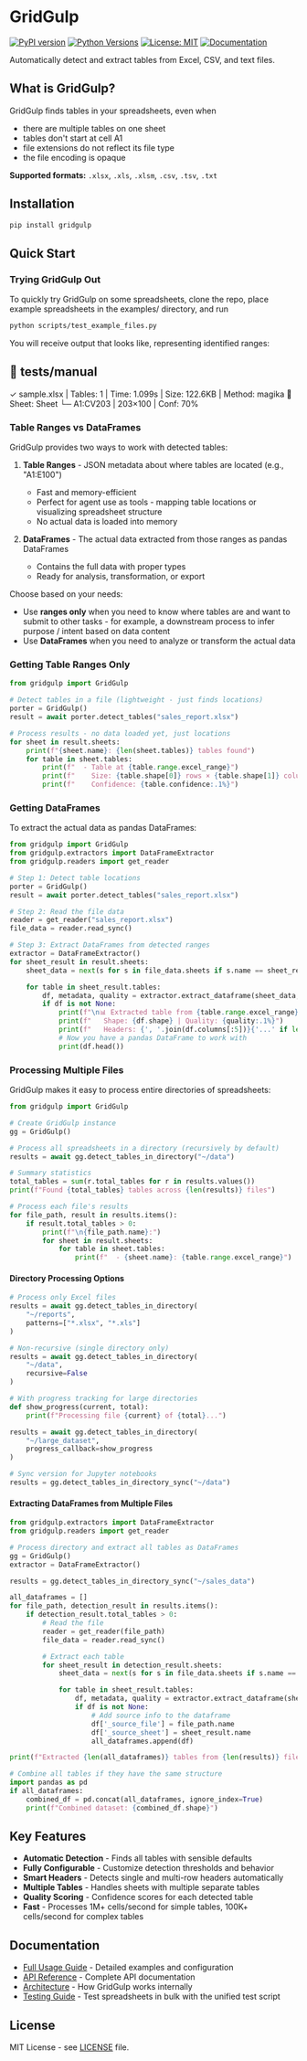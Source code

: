 # GridGulp

[![PyPI version](https://badge.fury.io/py/gridgulp.svg)](https://pypi.org/project/gridgulp/)
[![Python Versions](https://img.shields.io/pypi/pyversions/gridgulp.svg)](https://pypi.org/project/gridgulp/)
[![License: MIT](https://img.shields.io/badge/License-MIT-yellow.svg)](https://opensource.org/licenses/MIT)
[![Documentation](https://img.shields.io/badge/docs-GitHub%20Pages-blue)](https://ganymede-bio.github.io/gridgulp/)

Automatically detect and extract tables from Excel, CSV, and text files.

## What is GridGulp?

GridGulp finds tables in your spreadsheets, even when

- there are multiple tables on one sheet
- tables don't start at cell A1
- file extensions do not reflect its file type
- the file encoding is opaque

**Supported formats:** `.xlsx`, `.xls`, `.xlsm`, `.csv`, `.tsv`, `.txt`

## Installation

```bash
pip install gridgulp
```

## Quick Start

### Trying GridGulp Out

To quickly try GridGulp on some spreadsheets, clone the repo, place example spreadsheets in the examples/ directory, and run

```bash
python scripts/test_example_files.py
```

You will receive output that looks like, representing identified ranges:

📁 tests/manual
----------------------------------------------------------------------------------------------------
✓ sample.xlsx                              | Tables: 1  | Time: 1.099s | Size: 122.6KB | Method: magika
  📄 Sheet: Sheet
     └─ A1:CV203        | 203×100 | Conf: 70%


### Table Ranges vs DataFrames

GridGulp provides two ways to work with detected tables:

1. **Table Ranges** - JSON metadata about where tables are located (e.g., "A1:E100")
   - Fast and memory-efficient
   - Perfect for agent use as tools - mapping table locations or visualizing spreadsheet structure
   - No actual data is loaded into memory

2. **DataFrames** - The actual data extracted from those ranges as pandas DataFrames
   - Contains the full data with proper types
   - Ready for analysis, transformation, or export

Choose based on your needs:
- Use **ranges only** when you need to know where tables are and want to submit to other tasks - for example, a downstream process to infer purpose / intent based on data content
- Use **DataFrames** when you need to analyze or transform the actual data

### Getting Table Ranges Only

```python
from gridgulp import GridGulp

# Detect tables in a file (lightweight - just finds locations)
porter = GridGulp()
result = await porter.detect_tables("sales_report.xlsx")

# Process results - no data loaded yet, just locations
for sheet in result.sheets:
    print(f"{sheet.name}: {len(sheet.tables)} tables found")
    for table in sheet.tables:
        print(f"  - Table at {table.range.excel_range}")
        print(f"    Size: {table.shape[0]} rows × {table.shape[1]} columns")
        print(f"    Confidence: {table.confidence:.1%}")
```

### Getting DataFrames

To extract the actual data as pandas DataFrames:

```python
from gridgulp import GridGulp
from gridgulp.extractors import DataFrameExtractor
from gridgulp.readers import get_reader

# Step 1: Detect table locations
porter = GridGulp()
result = await porter.detect_tables("sales_report.xlsx")

# Step 2: Read the file data
reader = get_reader("sales_report.xlsx")
file_data = reader.read_sync()

# Step 3: Extract DataFrames from detected ranges
extractor = DataFrameExtractor()
for sheet_result in result.sheets:
    sheet_data = next(s for s in file_data.sheets if s.name == sheet_result.name)

    for table in sheet_result.tables:
        df, metadata, quality = extractor.extract_dataframe(sheet_data, table.range)
        if df is not None:
            print(f"\n📊 Extracted table from {table.range.excel_range}")
            print(f"   Shape: {df.shape} | Quality: {quality:.1%}")
            print(f"   Headers: {', '.join(df.columns[:5])}{'...' if len(df.columns) > 5 else ''}")
            # Now you have a pandas DataFrame to work with
            print(df.head())
```

### Processing Multiple Files

GridGulp makes it easy to process entire directories of spreadsheets:

```python
from gridgulp import GridGulp

# Create GridGulp instance
gg = GridGulp()

# Process all spreadsheets in a directory (recursively by default)
results = await gg.detect_tables_in_directory("~/data")

# Summary statistics
total_tables = sum(r.total_tables for r in results.values())
print(f"Found {total_tables} tables across {len(results)} files")

# Process each file's results
for file_path, result in results.items():
    if result.total_tables > 0:
        print(f"\n{file_path.name}:")
        for sheet in result.sheets:
            for table in sheet.tables:
                print(f"  - {sheet.name}: {table.range.excel_range}")
```

#### Directory Processing Options

```python
# Process only Excel files
results = await gg.detect_tables_in_directory(
    "~/reports",
    patterns=["*.xlsx", "*.xls"]
)

# Non-recursive (single directory only)
results = await gg.detect_tables_in_directory(
    "~/data",
    recursive=False
)

# With progress tracking for large directories
def show_progress(current, total):
    print(f"Processing file {current} of {total}...")

results = await gg.detect_tables_in_directory(
    "~/large_dataset",
    progress_callback=show_progress
)

# Sync version for Jupyter notebooks
results = gg.detect_tables_in_directory_sync("~/data")
```

#### Extracting DataFrames from Multiple Files

```python
from gridgulp.extractors import DataFrameExtractor
from gridgulp.readers import get_reader

# Process directory and extract all tables as DataFrames
gg = GridGulp()
extractor = DataFrameExtractor()

results = gg.detect_tables_in_directory_sync("~/sales_data")

all_dataframes = []
for file_path, detection_result in results.items():
    if detection_result.total_tables > 0:
        # Read the file
        reader = get_reader(file_path)
        file_data = reader.read_sync()

        # Extract each table
        for sheet_result in detection_result.sheets:
            sheet_data = next(s for s in file_data.sheets if s.name == sheet_result.name)

            for table in sheet_result.tables:
                df, metadata, quality = extractor.extract_dataframe(sheet_data, table.range)
                if df is not None:
                    # Add source info to the dataframe
                    df['_source_file'] = file_path.name
                    df['_source_sheet'] = sheet_result.name
                    all_dataframes.append(df)

print(f"Extracted {len(all_dataframes)} tables from {len(results)} files")

# Combine all tables if they have the same structure
import pandas as pd
if all_dataframes:
    combined_df = pd.concat(all_dataframes, ignore_index=True)
    print(f"Combined dataset: {combined_df.shape}")
```

## Key Features

- **Automatic Detection** - Finds all tables with sensible defaults
- **Fully Configurable** - Customize detection thresholds and behavior
- **Smart Headers** - Detects single and multi-row headers automatically
- **Multiple Tables** - Handles sheets with multiple separate tables
- **Quality Scoring** - Confidence scores for each detected table
- **Fast** - Processes 1M+ cells/second for simple tables, 100K+ cells/second for complex tables

## Documentation

- [Full Usage Guide](docs/USAGE_GUIDE.md) - Detailed examples and configuration
- [API Reference](docs/API_REFERENCE.md) - Complete API documentation
- [Architecture](docs/ARCHITECTURE.md) - How GridGulp works internally
- [Testing Guide](docs/TESTING_GUIDE.md) - Test spreadsheets in bulk with the unified test script

## License

MIT License - see [LICENSE](LICENSE) file.

